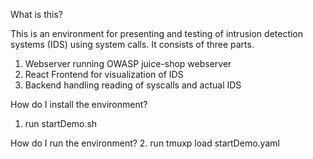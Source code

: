 

What is this?
    
This is an environment for presenting and testing of intrusion detection systems (IDS) using system calls.
It consists of three parts.
    
1. Webserver running OWASP juice-shop webserver
2. React Frontend for visualization of IDS
3. Backend handling reading of syscalls and actual IDS

How do I install the environment?
1. run startDemo.sh

How do I run the environment?
2. run tmuxp load startDemo.yaml
